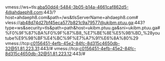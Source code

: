 vmess://ws+tls:aba50dd4-5484-3b05-b14a-4661caf862d5-4@ahdaeph8.com:443/?host=ahdaeph8.com&path=/ws&tlsServerName=ahdaeph8.com#
vless://ab48d74d27bf45eca577b821c9a79577@ukibm.ptuu.ga:443?type=ws&security=tls&path=path&host=ukibm.ptuu.ga&sni=ukibm.ptuu.ga#%F0%9F%87%BA%F0%9F%87%B8_%E7%BE%8E%E5%9B%BD_%28youtube%E9%98%BF%E4%BC%9F%E7%A7%91%E6%8A%80%29
vmess://tcp:c0156451-4efb-45e2-84fc-8d315c4650db-32@51.81.223.31:443/#
vmess://tcp:c0156451-4efb-45e2-84fc-8d315c4650db-32@51.81.223.12:443/#
